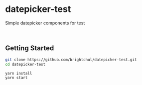 # datepicker-test

Simple datepicker components for test

<br/>

## Getting Started

```sh
git clone https://github.com/brightchul/datepicker-test.git
cd datepicker-test

yarn install
yarn start
```
